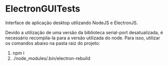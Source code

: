 # ElectronGUITests

Interface de aplicação desktop utilizando NodeJS e ElectronJS.

Devido a utilização de uma versão da biblioteca serial-port desatualizada, é necessário recompila-la para a versão utilizada do node.
Para isso, utilizar os comandos abaixo na pasta raiz do projeto:

1.  npm i
2.  ./node_modules/.bin/electron-rebuild
